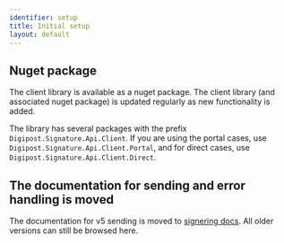 ```yaml
---
identifier: setup
title: Initial setup
layout: default
---
```


## Nuget package

The client library is available as a nuget package. The client library (and associated nuget package) is updated regularly as new functionality is added.

The library has several packages with the prefix `Digipost.Signature.Api.Client`. If you are using the portal cases, use `Digipost.Signature.Api.Client.Portal`, and for direct cases, use `Digipost.Signature.Api.Client.Direct`. 

## The documentation for sending and error handling is moved
 
 The documentation for v5 sending is moved to [signering docs](https://signering-docs.readthedocs.io/en/latest/index.html). All older versions can still be browsed here.